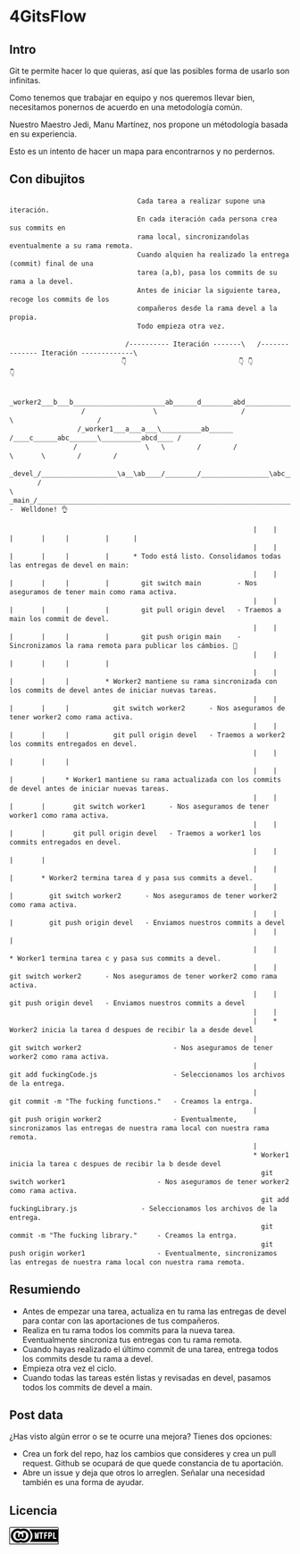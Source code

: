 
# 4GitsFlow

## Intro

Git te permite hacer lo que quieras, así que las posibles forma de usarlo son infinitas.

Como tenemos que trabajar en equipo y nos queremos llevar bien, necesitamos ponernos de acuerdo en una metodología común.

Nuestro Maestro Jedi, Manu Martínez, nos propone un métodología basada en su experiencia.

Esto es un intento de hacer un mapa para encontrarnos y no perdernos.

## Con dibujitos

```
                                Cada tarea a realizar supone una iteración.
                                En cada iteración cada persona crea sus commits en
                                rama local, sincronizandolas eventualmente a su rama remota.
                                Cuando alquien ha realizado la entrega (commit) final de una
                                tarea (a,b), pasa los commits de su rama a la devel.
                                Antes de iniciar la siguiente tarea, recoge los commits de los
                                compañeros desde la rama devel a la propia.
                                Todo empieza otra vez.

                             /---------- Iteración -------\   /-------------- Iteración -------------\
                            👇                            👇 👇                                      👇

                   _worker2___b___b_______________________ab______d________abd_______________________abcd
                  /                 \                     /                   \                     /
                 /_worker1___a___a___\__________ab______ /____c______abc_______\__________abcd____ /
                /                 \   \        /        /               \       \        /        /
        _devel_/___________________\a__\ab____/________/_________________\abc____\abcd__/________/____
       /                                                                                              \
_main_/________________________________________________________________________________________________\abcd  -  Welldone! 👌

                                                             |    |      |       |     |         |      |
                                                             |    |      |       |     |         |      * Todo está listo. Consolidamos todas las entregas de devel en main:
                                                             |    |      |       |     |         |        git switch main         - Nos aseguramos de tener main como rama activa.
                                                             |    |      |       |     |         |        git pull origin devel   - Traemos a main los commit de devel.
                                                             |    |      |       |     |         |        git push origin main    - Sincronizamos la rama remota para publicar los cámbios. 🍻
                                                             |    |      |       |     |         |
                                                             |    |      |       |     |         * Worker2 mantiene su rama sincronizada con los commits de devel antes de iniciar nuevas tareas.
                                                             |    |      |       |     |           git switch worker2      - Nos aseguramos de tener worker2 como rama activa.
                                                             |    |      |       |     |           git pull origin devel   - Traemos a worker2 los commits entregados en devel.
                                                             |    |      |       |     |
                                                             |    |      |       |     * Worker1 mantiene su rama actualizada con los commits de devel antes de iniciar nuevas tareas.
                                                             |    |      |       |       git switch worker1      - Nos aseguramos de tener worker1 como rama activa.
                                                             |    |      |       |       git pull origin devel   - Traemos a worker1 los commits entregados en devel.
                                                             |    |      |       |
                                                             |    |      |       * Worker2 termina tarea d y pasa sus commits a devel.
                                                             |    |      |         git switch worker2      - Nos aseguramos de tener worker2 como rama activa.
                                                             |    |      |         git push origin devel   - Enviamos nuestros commits a devel
                                                             |    |      |
                                                             |    |      * Worker1 termina tarea c y pasa sus commits a devel.
                                                             |    |        git switch worker2      - Nos aseguramos de tener worker2 como rama activa.
                                                             |    |        git push origin devel   - Enviamos nuestros commits a devel
                                                             |    |
                                                             |    * Worker2 inicia la tarea d despues de recibir la a desde devel
                                                             |      git switch worker2                       - Nos aseguramos de tener worker2 como rama activa.
                                                             |      git add fuckingCode.js                   - Seleccionamos los archivos de la entrega.
                                                             |      git commit -m "The fucking functions."   - Creamos la entrga.
                                                             |      git push origin worker2                  - Eventualmente, sincronizamos las entregas de nuestra rama local con nuestra rama remota.
                                                             |
                                                             * Worker1 inicia la tarea c despues de recibir la b desde devel
                                                               git switch worker1                       - Nos aseguramos de tener worker2 como rama activa.
                                                               git add fuckingLibrary.js                - Seleccionamos los archivos de la entrega.
                                                               git commit -m "The fucking library."     - Creamos la entrga.
                                                               git push origin worker1                  - Eventualmente, sincronizamos las entregas de nuestra rama local con nuestra rama remota.

```
## Resumiendo
* Antes de empezar una tarea, actualiza en tu rama las entregas de devel para contar con las aportaciones de tus compañeros.
* Realiza en tu rama todos los commits para la nueva tarea. Eventualmente sincroniza tus entregas con tu rama remota.
* Cuando hayas realizado el último commit de una tarea, entrega todos los commits desde tu rama a devel.
* Empieza otra vez el ciclo.
* Cuando todas las tareas estén listas y revisadas en devel, pasamos todos los commits de devel a main.
                                                                        
## Post data
¿Has visto algún error o se te ocurre una mejora? Tienes dos opciones:
* Crea un fork del repo, haz los cambios que consideres y crea un pull request. Github se ocupará de que quede constancia de tu aportación.
* Abre un issue y deja que otros lo arreglen. Señalar una necesidad también es una forma de ayudar.

## Licencia
[  ![WTFPL](wtfpl-badge-1.png)  ]( http://www.wtfpl.net/ )
